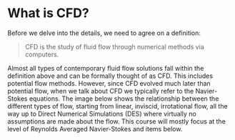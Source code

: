 # What is CFD?

Before we delve into the details, we need to agree on a definition:
> CFD is the study of  fluid flow through numerical methods via computers.

Almost all types of contemporary fluid flow solutions fall within the definition above and can be formally thought of as CFD. This includes potential flow methods. However, since CFD evolved much later than potential flow, when we talk about CFD we typically refer to the Navier-Stokes equations. The image below shows the relationship between the different types of flow, starting from linear, inviscid, irrotational flow, all the way up to Direct Numerical Simulations (DES) where virtually no assumptions are made about the flow. This course will mostly focus at the level of Reynolds Averaged Navier-Stokes and items below. 
